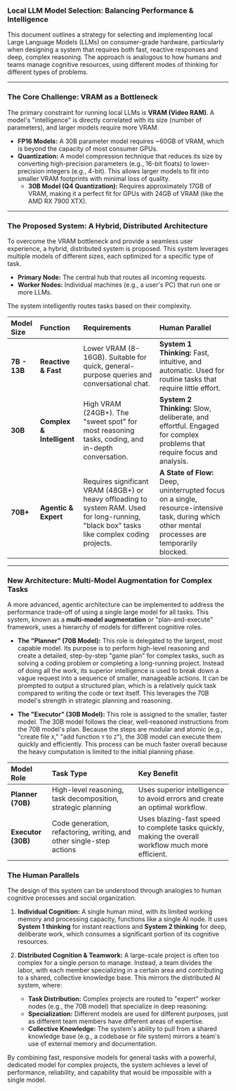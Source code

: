 ### Local LLM Model Selection: Balancing Performance & Intelligence

This document outlines a strategy for selecting and implementing local Large Language Models (LLMs) on consumer-grade hardware, particularly when designing a system that requires both fast, reactive responses and deep, complex reasoning. The approach is analogous to how humans and teams manage cognitive resources, using different modes of thinking for different types of problems.

---

### The Core Challenge: VRAM as a Bottleneck

The primary constraint for running local LLMs is **VRAM (Video RAM)**. A model's "intelligence" is directly correlated with its size (number of parameters), and larger models require more VRAM.

* **FP16 Models:** A 30B parameter model requires ~60GB of VRAM, which is beyond the capacity of most consumer GPUs.
* **Quantization:** A model compression technique that reduces its size by converting high-precision parameters (e.g., 16-bit floats) to lower-precision integers (e.g., 4-bit). This allows larger models to fit into smaller VRAM footprints with minimal loss of quality.
    * **30B Model (Q4 Quantization):** Requires approximately 17GB of VRAM, making it a perfect fit for GPUs with 24GB of VRAM (like the AMD RX 7900 XTX).

---

### The Proposed System: A Hybrid, Distributed Architecture

To overcome the VRAM bottleneck and provide a seamless user experience, a hybrid, distributed system is proposed. This system leverages multiple models of different sizes, each optimized for a specific type of task.

* **Primary Node:** The central hub that routes all incoming requests.
* **Worker Nodes:** Individual machines (e.g., a user's PC) that run one or more LLMs.

The system intelligently routes tasks based on their complexity.

| Model Size | Function | Requirements | Human Parallel |
| :--- | :--- | :--- | :--- |
| **7B - 13B** | **Reactive & Fast** | Lower VRAM (8-16GB). Suitable for quick, general-purpose queries and conversational chat. | **System 1 Thinking:** Fast, intuitive, and automatic. Used for routine tasks that require little effort. |
| **30B** | **Complex & Intelligent** | High VRAM (24GB+). The "sweet spot" for most reasoning tasks, coding, and in-depth conversation. | **System 2 Thinking:** Slow, deliberate, and effortful. Engaged for complex problems that require focus and analysis. |
| **70B+** | **Agentic & Expert** | Requires significant VRAM (48GB+) or heavy offloading to system RAM. Used for long-running, "black box" tasks like complex coding projects. | **A State of Flow:** Deep, uninterrupted focus on a single, resource-intensive task, during which other mental processes are temporarily blocked. |

---

### New Architecture: Multi-Model Augmentation for Complex Tasks

A more advanced, agentic architecture can be implemented to address the performance trade-off of using a single large model for all tasks. This system, known as a **multi-model augmentation** or "plan-and-execute" framework, uses a hierarchy of models for different cognitive roles.

* **The "Planner" (70B Model):** This role is delegated to the largest, most capable model. Its purpose is to perform high-level reasoning and create a detailed, step-by-step "game plan" for complex tasks, such as solving a coding problem or completing a long-running project. Instead of doing all the work, its superior intelligence is used to break down a vague request into a sequence of smaller, manageable actions. It can be prompted to output a structured plan, which is a relatively quick task compared to writing the code or text itself. This leverages the 70B model's strength in strategic planning and reasoning.

* **The "Executor" (30B Model):** This role is assigned to the smaller, faster model. The 30B model follows the clear, well-reasoned instructions from the 70B model's plan. Because the steps are modular and atomic (e.g., "create file `X`," "add function `Y` to `Z`"), the 30B model can execute them quickly and efficiently. This process can be much faster overall because the heavy computation is limited to the initial planning phase.

| Model Role | Task Type | Key Benefit |
| :--- | :--- | :--- |
| **Planner (70B)** | High-level reasoning, task decomposition, strategic planning | Uses superior intelligence to avoid errors and create an optimal workflow. |
| **Executor (30B)** | Code generation, refactoring, writing, and other single-step actions | Uses blazing-fast speed to complete tasks quickly, making the overall workflow much more efficient. |

### The Human Parallels

The design of this system can be understood through analogies to human cognitive processes and social organization.

1.  **Individual Cognition:** A single human mind, with its limited working memory and processing capacity, functions like a single AI node. It uses **System 1 thinking** for instant reactions and **System 2 thinking** for deep, deliberate work, which consumes a significant portion of its cognitive resources.

2.  **Distributed Cognition & Teamwork:** A large-scale project is often too complex for a single person to manage. Instead, a team divides the labor, with each member specializing in a certain area and contributing to a shared, collective knowledge base. This mirrors the distributed AI system, where:
    * **Task Distribution:** Complex projects are routed to "expert" worker nodes (e.g., the 70B model) that specialize in deep reasoning.
    * **Specialization:** Different models are used for different purposes, just as different team members have different areas of expertise.
    * **Collective Knowledge:** The system's ability to pull from a shared knowledge base (e.g., a codebase or file system) mirrors a team's use of external memory and documentation.

By combining fast, responsive models for general tasks with a powerful, dedicated model for complex projects, the system achieves a level of performance, reliability, and capability that would be impossible with a single model.